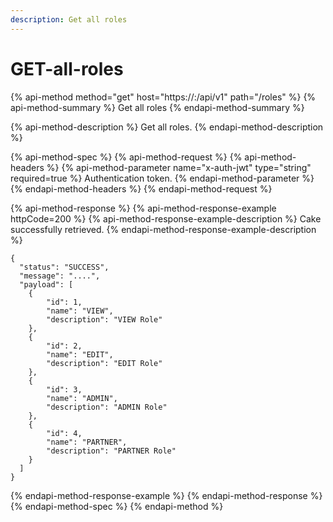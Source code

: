 ```yaml
---
description: Get all roles
---
```


# GET-all-roles

{% api-method method="get" host="https://<host>:<port>/api/v1" path="/roles" %}
{% api-method-summary %}
Get all roles
{% endapi-method-summary %}

{% api-method-description %}
Get all roles.
{% endapi-method-description %}

{% api-method-spec %}
{% api-method-request %}
{% api-method-headers %}
{% api-method-parameter name="x-auth-jwt" type="string" required=true %}
Authentication token.
{% endapi-method-parameter %}
{% endapi-method-headers %}
{% endapi-method-request %}

{% api-method-response %}
{% api-method-response-example httpCode=200 %}
{% api-method-response-example-description %}
Cake successfully retrieved.
{% endapi-method-response-example-description %}

```
{
  "status": "SUCCESS",
  "message": "....",
  "payload": [
    {
        "id": 1,
        "name": "VIEW",
        "description": "VIEW Role"
    },
    {
        "id": 2,
        "name": "EDIT",
        "description": "EDIT Role"
    },
    {
        "id": 3,
        "name": "ADMIN",
        "description": "ADMIN Role"
    },
    {
        "id": 4,
        "name": "PARTNER",
        "description": "PARTNER Role"
    }
  ]
}
```
{% endapi-method-response-example %}
{% endapi-method-response %}
{% endapi-method-spec %}
{% endapi-method %}




